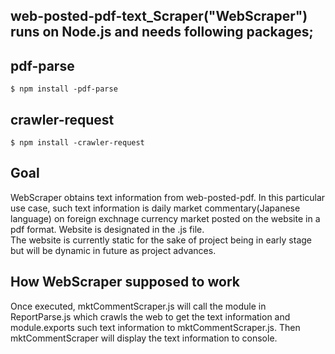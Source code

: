 ## web-posted-pdf-text_Scraper("WebScraper") runs on Node.js and needs following packages;

## pdf-parse  
```
$ npm install -pdf-parse  
```
## crawler-request  
```
$ npm install -crawler-request
```
## Goal  
WebScraper obtains text information from web-posted-pdf.
In this particular use case, such text information is daily market commentary(Japanese language) on foreign exchnage currency market posted on the website in a pdf format. Website is designated in the .js file.  
The website is currently static for the sake of project being in early stage but will be dynamic in future as project advances.  

## How WebScraper supposed to work

Once executed, mktCommentScraper.js will call the module in ReportParse.js which crawls the web to get the text information and module.exports such text information to mktCommentScraper.js. Then mktCommentScraper will display the text information to console. 
